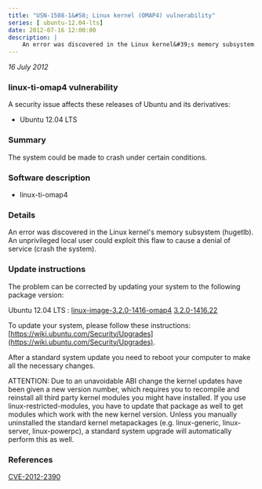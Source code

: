 ```yaml
---
title: "USN-1508-1&#58; Linux kernel (OMAP4) vulnerability"
series: [ ubuntu-12.04-lts]
date: 2012-07-16 12:00:00
description: |
    An error was discovered in the Linux kernel&#39;s memory subsystem (hugetlb). An unprivileged local user could exploit this flaw to cause a denial of service (crash the system). 
--- 
```

 
 

*16 July 2012*

### linux-ti-omap4 vulnerability

A security issue affects these releases of Ubuntu and its derivatives:

* Ubuntu 12.04 LTS

### Summary

The system could be made to crash under certain conditions. 

### Software description

* linux-ti-omap4 

### Details

An error was discovered in the Linux kernel&#39;s memory subsystem (hugetlb). An unprivileged local user could exploit this flaw to cause a denial of service (crash the system). 

### Update instructions

The problem can be corrected by updating your system to the following package version:

Ubuntu 12.04 LTS
 : [linux-image-3.2.0-1416-omap4](https://launchpad.net/ubuntu/+source/linux-ti-omap4) <span> [3.2.0-1416.22](https://launchpad.net/ubuntu/+source/linux-ti-omap4/3.2.0-1416.22) </span> 

To update your system, please follow these instructions: [https://wiki.ubuntu.com/Security/Upgrades](https://wiki.ubuntu.com/Security/Upgrades).

After a standard system update you need to reboot your computer to make all the necessary changes.

ATTENTION: Due to an unavoidable ABI change the kernel updates have been given a new version number, which requires you to recompile and reinstall all third party kernel modules you might have installed. If you use linux-restricted-modules, you have to update that package as well to get modules which work with the new kernel version. Unless you manually uninstalled the standard kernel metapackages (e.g. linux-generic, linux-server, linux-powerpc), a standard system upgrade will automatically perform this as well. 

### References

 
 [CVE-2012-2390](http://people.ubuntu.com/~ubuntu-security/cve/CVE-2012-2390)
 

